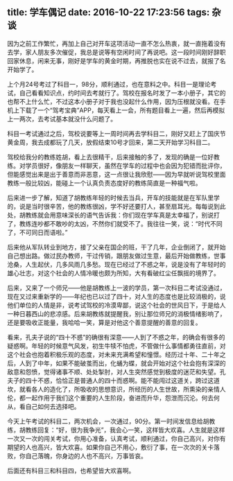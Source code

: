 title: 学车偶记
date: 2016-10-22 17:23:56
tags: 杂谈
---
因为之前工作繁忙，再加上自己对开车这项活动一直不怎么热衷，就一直拖着没有去学，家人朋友多次催促，我总是说等有空闲时间了再说吧。这一段时间刚好辞职回家休息，闲来无事，刚好是学车的黄金时期，再推脱也实在说不过去，就报了名开始学了。

上个月24号考过了科目一，98分，顺利通过，也在意料之中。科目一是理论考试，自己看看知识点，约时间去考就行了。驾校在报名时发了一本小册子，其它的也帮不上什么忙，不过这本小册子对于我也没起什么作用，因为压根就没看。在手机上下载了一个“驾考宝典”APP，每天看上一会，所有题目看上一遍，然后再模拟上一两次，去考试基本就没什么问题了。

科目一考试通过之后，驾校说要等上一周时间再去学科目二，刚好又赶上了国庆节黄金周，我去成都玩了几天，放假结束10号才回来，第二天开始学习科目二。

驾校给我分的教练姓胡，看上去很精干，后来接触的多了，发现的确是一位好教练。对学员很好，像朋友一样聊天，虽然在学车的过程中也会因为犯错而批评你，但能感觉出来是出于善意而非恶意，这一点很让我欣慰——因为早就听说驾校里面教练一般比较凶，能碰上一个认真负责态度好的教练简直是一种福气啦。

后来进一步了解，知道了胡教练年轻的时候去当兵，开车的技能就是在军队里学的，说是当时很辛苦，他的教练很凶，学不好还要打人，甚至扇耳光。每每说到此处，胡教练就会用意味深长的语气告诉我：你们现在学车真是太幸福了，别说打了，教练连吵都不敢吵的太凶，不然你们就受不了。我往往一笑，说：“时代不同了，不可同日而语啦。”

后来他从军队转业到地方，接了父亲在国企的班，干了几年，企业倒闭了，就开始自己想出路。做过民办教师，干过传销，跟朋友做过生意，最后开始做教练，世事沧桑，人生起伏，几多风雨几多愁。现在已经过了不惑之年，说是没有了年轻时的雄心壮志，对这个社会的人情冷暖也颇为所知，大有看破红尘任飘摇的境界了。

后来，又来了一个师兄——他是胡教练上一波的学员，第一次科目二考试没通过，现在又过来重新学的——年纪也已以过了四十，对人生的态度也是比较消极的，说他们单位的人情是非，说考试驾校的冷漠卑鄙，说这个社会的世风日下，于是给人一种日暮西山的悲凉感。后来胡教练就提醒我，别让那位师兄的消极情绪影响了，还是要吸收正能量，我哈哈一笑，算是对他这个善意提醒的善意的回复。

看来，孔夫子说的“四十不惑”的确很有深意——人到了不惑之年，的确会有很多的疑惑啊。年轻的时候意气风发，初生牛犊不怕虎，不管做什么事情都勇往直前，对这个社会也抱着积极乐观的态度，对未来充满希望和憧憬。经历过十年、二十年之后，人到了中年，如果不能破茧而出，化蛹为蝶，就会开始对这个社会抱有深深的敌意和怨愤，觉得诸事不顺、处处掣肘，对人生突然感觉到极度的迷茫和失望。孔夫子的四十不惑，恰恰正是普通人的四十而惑啊。能不能闯过这道关，跨过这道坎，就看各人的造化了，所吸收的思想意识，所经历的人生世故，所熏染的亲情人伦，都一起作用于我们这个重要的人生阶段，奋进而升华，怨泄而沉沦。何去何从，看自己如何去选择吧。

今天上午考试的科目二，两次机会，一次通过，90分。第一时间发信息给胡教练，胡教练回复：“好，很为我争光”，我会心一笑，这样皆大欢喜。人生就是这样一次又一次的闯关考试，你用心准备，认真考试，顺利通过，你自己高兴，对你有期望的人也高兴，皆大欢喜。如果你自己不用心，敷衍了事，在一次次的关卡落败，你自己落魄，你身边的人也不高兴，万事皆哀。

后面还有科目三和科目四，也希望皆大欢喜啊。